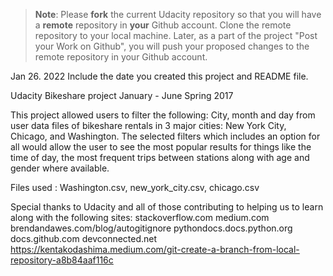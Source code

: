 >**Note**: Please **fork** the current Udacity repository so that you will have a **remote** repository in **your** Github account. Clone the remote repository to your local machine. Later, as a part of the project "Post your Work on Github", you will push your proposed changes to the remote repository in your Github account.

Jan 26. 2022
Include the date you created this project and README file.

Udacity Bikeshare project January - June Spring 2017


This project allowed users to filter the following: City, month and day from user data files of bikeshare rentals in 3 major cities: New York City, Chicago, and Washington. The selected filters which includes an option for all would allow the user to see the most popular results for things like the time of day, the most frequent trips between stations along with age and gender where available.

Files used : Washington.csv, new_york_city.csv, chicago.csv

Special thanks to Udacity and all of those contributing to helping us to learn along with the following sites:
stackoverflow.com
medium.com
brendandawes.com/blog/autogitignore
pythondocs.docs.python.org
docs.github.com
devconnected.net
https://kentakodashima.medium.com/git-create-a-branch-from-local-repository-a8b84aaf116c
